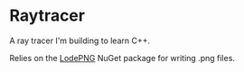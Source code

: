 # Raytracer
A ray tracer I'm building to learn C++.

Relies on the [LodePNG](https://github.com/lvandeve/lodepng) NuGet package for writing .png files.
